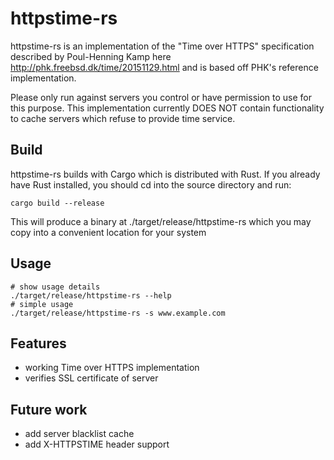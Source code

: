 # httpstime-rs

httpstime-rs is an implementation of the "Time over HTTPS" specification described by Poul-Henning Kamp here http://phk.freebsd.dk/time/20151129.html and is based off PHK's reference implementation.

Please only run against servers you control or have permission to use for this purpose. This implementation currently DOES NOT contain functionality to cache servers which refuse to provide time service.

## Build

httpstime-rs builds with Cargo which is distributed with Rust. If you already have Rust installed, you should cd into the source directory and run:

```shell
cargo build --release
```

This will produce a binary at ./target/release/httpstime-rs which you may copy into a convenient location for your system

## Usage

```shell
# show usage details
./target/release/httpstime-rs --help
# simple usage
./target/release/httpstime-rs -s www.example.com
```

## Features

* working Time over HTTPS implementation
* verifies SSL certificate of server

## Future work

* add server blacklist cache
* add X-HTTPSTIME header support
